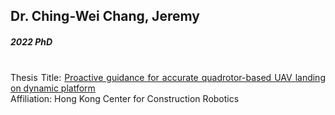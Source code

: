 ## Dr. Ching-Wei Chang, Jeremy
##### 2022 PhD

<div align="justify">
<br/>
Thesis Title:
<a href="https://theses.lib.polyu.edu.hk/handle/200/11989">Proactive guidance for accurate quadrotor-based UAV landing on dynamic platform
</a>
<br/>
Affiliation: Hong Kong Center for Construction Robotics
</div>